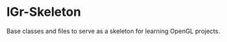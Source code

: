 IGr-Skeleton
============

Base classes and files to serve as a skeleton for learning OpenGL projects.
